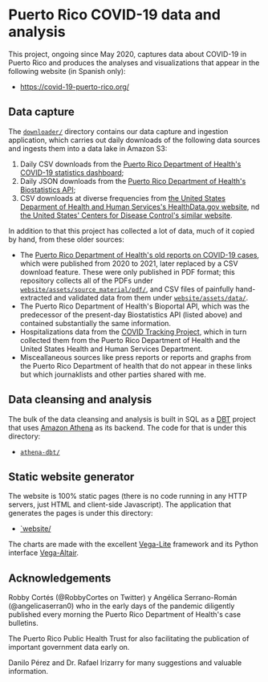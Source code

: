 # Puerto Rico COVID-19 data and analysis

This project, ongoing since May 2020, captures data about COVID-19 in
Puerto Rico and produces the analyses and visualizations that appear
in the following website (in Spanish only):

* https://covid-19-puerto-rico.org/


## Data capture

The [`downloader/`](downloader/) directory contains our data capture
and ingestion application, which carries out daily downloads of the
following data sources and ingests them into a data lake in Amazon S3:

1. Daily CSV downloads from the
   [Puerto Rico Department of Health's COVID-19 statistics dashboard](https://www.salud.pr.gov/estadisticas_v2);
2. Daily JSON downloads from the
   [Puerto Rico Department of Health's Biostatistics API](https://biostatistics.salud.pr.gov);
3. CSV downloads at diverse frequencies from
[the United States Deparment of Health and Human Services's HealthData.gov website](https://healthdata.gov/),
nd
[the United States' Centers for Disease Control's similar website](https://data.cdc.gov/).

In addition to that this project has collected a lot of data, much of
it copied by hand, from these older sources:

* The
  [Puerto Rico Department of Health's old reports on COVID-19 cases](http://www.salud.pr.gov/Estadisticas-Registros-y-Publicaciones/Pages/COVID-19.aspx),
  which were published from 2020 to 2021, later replaced by a CSV
  download feature.  These were only published in PDF format; this
  repository collects all of the PDFs under
  [`website/assets/source_material/pdf/`](website/assets/source_material/pdf/),
  and CSV files of painfully hand-extracted and validated data from
  them under [`website/assets/data/`](website/assets/data/).
* The Puerto Rico Department of  Health's Bioportal API, which was the
  predecessor of the present-day  Biostatistics API (listed above) and
  contained substantially the same information.
* Hospitalizations data from the
  [COVID Tracking Project](https://covidtracking.com/), which in turn
  collected them from the Puerto Rico Department of Health and the
  United States Health and Human Services Department.
* Misceallaneous sources like press reports or reports and graphs from
  the Puerto Rico Department of health that do not appear in these
  links but which journaklists and other parties shared with me.


## Data cleansing and analysis

The bulk of the data cleansing and analysis is built in SQL as a
[DBT](https://www.getdbt.com/) project that uses
[Amazon Athena](https://aws.amazon.com/athena/) as its backend.  The
code for that is under this directory:

* [`athena-dbt/`](athena-dbt/)


## Static website generator

The website is 100% static pages (there is no code running in any
HTTP servers, just HTML and client-side Javascript).  The application
that generates the pages is under this directory:

* [`website/](website/)

The charts are made with the excellent
[Vega-Lite](https://vega.github.io/vega-lite/) framework and its
Python interface [Vega-Altair](https://altair-viz.github.io/).


## Acknowledgements

Robby Cortés (@RobbyCortes on Twitter) y Angélica Serrano-Román
(@angelicaserran0) who in the early days of the pandemic diligently
published every morning the Puerto Rico Department of Health's case
bulletins.

The Puerto Rico Public Health Trust for also facilitating the
publication of important government data early on.

Danilo Pérez and Dr. Rafael Irizarry for many suggestions and valuable
information.

